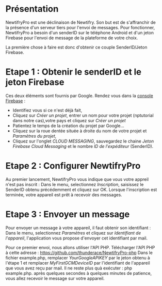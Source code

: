 # Présentation

NewtifryPro est une déclinaison de Newtifry. Son but est de s'affranchir de la présence d'un serveur tiers pour l'envoi de messages.
Pour fonctionner, NewtifryPro a besoin d'un senderID sur le téléphone Android et d'un jeton Firebase pour l'envoi de message de la plateforme de votre choix.

La première chose à faire est donc d'obtenir ce couple SenderID/Jeton Firebase.

# Etape 1 : Obtenir le senderID et le jeton Firebase
Ces deux éléments sont fournis par Google. 
Rendez vous dans la [console Firebase](https://console.firebase.google.com/) :
  * Identifiez vous si ce n'est déjà fait,
  * Cliquez sur *Créer un projet*, entrer un nom pour votre projet (nptutorial dans notre cas),votre pays et cliquez sur *Créer un projet*
  * Patientez le temps de la création du projet par Google...
  * Cliquez sur la roue dentée située à droite du nom de votre projet et *Paramètres du projet*,
  * Cliquez sur l'onglet *CLOUD MESSAGING*, sauvegardez le chaine *Jeton Firebase Cloud Messaging* et le nombre *ID de l'expéditeur* (SenderID).

# Etape 2 : Configurer NewtifryPro
Au premier lancement, NewtifryPro vous indique que vous votre appreil n'est pas inscrit : Dans le menu, selectionnez *Inscription*, saisissez le SenderID obtenu précédemment et cliquez sur OK.
Lorsque l'inscription est terminée, votre appareil est prêt à recevoir des messages.

# Etape 3 : Envoyer un message
Pour envoyer un message à votre appareil, il faut obtenir son identifiant : Dans le menu, selectionnez *Paramètres* et cliquez sur *Identifiant de l'appareil*, l'application vous propose d'envoyer cet identifiant par mail.

Pour ce premier envoi, nous allons utiliser l'API PHP. Télécharger l'API PHP à cette adresse : https://github.com/thunderace/NewtifryPro-php
Dans le fichier example.php, remplacer *YourGoogleAPIKEY* par le jeton obtenu à l'étape 1 et remplacer *MyFirstGCMDeviceID* par l'identifiant de l'appareil que vous avez reçu par mail.
Il ne reste plus quà exécuter : php example.php. après quelques secondes à quelques minutes de patience, vous allez recevoir le message sur votre appareil.
